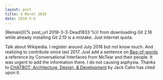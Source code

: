 ```yaml
---
layout: post
title: 4 Maret 2018
date: 2018-3-4
---
```

[Remain]({% post_url 2018-3-3-Dead1833 %}) from downloading Git 2.16 while already installing Git 2.10 is a mistake. Just internet quota.

Talk about Wikipedia. I register around July 2016 but not know much. And realizing to contribute since last 2017.
Just add a sentence on [Bag-of-words](https://wikipedia.org/wiki/Bag-of-words) a reference by Conversational Interfaces from McTear and their people.
It was urgent to add the information there. I do not causing asphyxia.
Thanks to [CHATBOT: Architecture, Design, & Development](http://www.cahn.io/s/CHATBOT_thesis_final.pdf) by Jack Cahn has cited upon it.